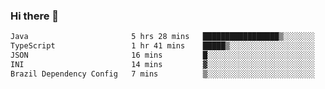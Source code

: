 ### Hi there 👋

<!--START_SECTION:waka-->

```txt
Java                       5 hrs 28 mins   █████████████████▒░░░░░░░   69.55 %
TypeScript                 1 hr 41 mins    █████▒░░░░░░░░░░░░░░░░░░░   21.40 %
JSON                       16 mins         █░░░░░░░░░░░░░░░░░░░░░░░░   03.54 %
INI                        14 mins         ▓░░░░░░░░░░░░░░░░░░░░░░░░   03.03 %
Brazil Dependency Config   7 mins          ▒░░░░░░░░░░░░░░░░░░░░░░░░   01.62 %
```

<!--END_SECTION:waka-->

<!--
**jerry-shao/jerry-shao** is a ✨ _special_ ✨ repository because its `README.md` (this file) appears on your GitHub profile.

Here are some ideas to get you started:

- 🔭 I’m currently working on ...
- 🌱 I’m currently learning ...
- 👯 I’m looking to collaborate on ...
- 🤔 I’m looking for help with ...
- 💬 Ask me about ...
- 📫 How to reach me: ...
- 😄 Pronouns: ...
- ⚡ Fun fact: ...
-->
